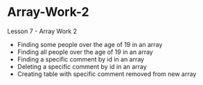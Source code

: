 # Array-Work-2
Lesson 7 - Array Work 2

- Finding some people over the age of 19 in an array
- Finding all people over the age of 19 in an array
- Finding a specific comment by id in an array
- Deleting a specific comment by id in an array
- Creating table with specific comment removed from new array

